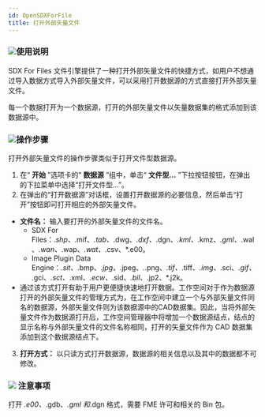 ```yaml
---
id: OpenSDXForFile
title: 打开外部矢量文件
---
```

### ![](../../img/read.gif)使用说明

SDX For Files
文件引擎提供了一种打开外部矢量文件的快捷方式，如用户不想通过导入数据方式导入外部矢量文件，可以采用打开数据源的方式直接打开外部矢量文件。

每一个数据打开为一个数据源，打开的外部矢量文件以矢量数据集的格式添加到该数据源中。

### ![](../../img/read.gif)操作步骤

打开外部矢量文件的操作步骤类似于打开文件型数据源。

1. 在“ **开始** ”选项卡的“ **数据源** ”组中，单击“ **文件型...** ”下拉按钮按钮，在弹出的下拉菜单中选择“打开文件型...”。
2. 在弹出的“打开数据源”对话框，设置打开数据源的必要信息，然后单击“打开”按钮即可打开相应的外部矢量文件。
* **文件名：** 输入要打开的外部矢量文件的文件名。
  * SDX For Files：*.shp、*.mif、*.tab、*.dwg、*.dxf、*.dgn、*.kml、*.kmz、*.gml、*.wal、*.wan、*.wap、*.wat、*.csv、*.e00。
  * Image Plugin Data Engine：*.sit、*.bmp、*.jpg、*.jpeg、*.*.png、*.tif、*.tiff、*.img、*.sci、*.gif、*.gci、*.sct、*.xml、*.ecw、*.sid、*.bil、*.jp2、*.j2k。
* 通过该方式打开有助于用户更便捷快速地打开数据。工作空间对于作为数据源打开的外部矢量文件的管理方式为，在工作空间中建立一个与外部矢量文件同名的数据源，外部矢量文件则为该数据源中的CAD数据集。因此，当将外部矢量文件作为数据源打开后，工作空间管理器中将增加一个数据源结点，结点的显示名称与外部矢量文件的文件名称相同，打开的矢量文件作为 CAD 数据集添加到这个数据源结点下。
3. **打开方式：** 以只读方式打开数据源，数据源的相关信息以及其中的数据都不可修改。

### ![](../../img/note.png) 注意事项

打开 *.e00、*.gdb、*.gml 和*.dgn 格式，需要 FME 许可和相关的 Bin 包。



